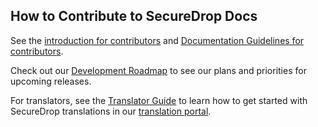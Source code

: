 ## How to Contribute to SecureDrop Docs

See the [introduction for contributors](https://docs.securedrop.org/en/latest/development/contributing.html) and [Documentation Guidelines for contributors](https://docs.securedrop.org/en/latest/development/documentation_guidelines.html).

Check out our [Development Roadmap](https://github.com/freedomofpress/securedrop/wiki/Development-Roadmap) to see our plans and priorities for upcoming releases.

For translators, see the [Translator Guide](https://docs.securedrop.org/en/stable/development/l10n.html) to learn how to get started with SecureDrop translations
in our [translation portal](https://weblate.securedrop.org/).
